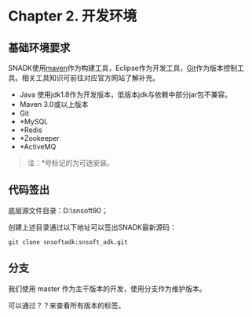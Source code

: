 # Chapter 2. 开发环境

## 基础环境要求

SNADK使用[maven](http://maven.apache.org/)作为构建工具，Eclipse作为开发工具，[Git](https://git-scm.com/)作为版本控制工具。相关工具知识可前往对应官方网站了解补充。

* Java 使用jdk1.8作为开发版本，低版本jdk与依赖中部分jar包不兼容。
* Maven 3.0或以上版本
* Git
* \*MySQL
* \*Redis
* \*Zookeeper
* \*ActiveMQ

> 注：\*号标记的为可选安装。

## 代码签出

底层源文件目录：D:\snsoft90；

创建上述目录通过以下地址可以签出SNADK最新源码：

```
git clone snsoftadk:snsoft_adk.git
```

## 分支

我们使用 master 作为主干版本的开发，使用分支作为维护版本。

可以通过？？来查看所有版本的标签。


